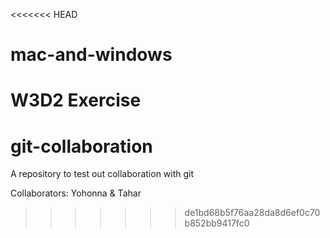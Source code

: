 <<<<<<< HEAD
# mac-and-windows
W3D2 Exercise
=======
# git-collaboration
A repository to test out collaboration with git

Collaborators: Yohonna & Tahar 
>>>>>>> de1bd68b5f76aa28da8d6ef0c70b852bb9417fc0
